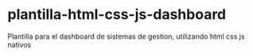 # plantilla-html-css-js-dashboard
Plantilla para el dashboard de sistemas de gestion, utilizando html css js nativos
